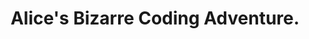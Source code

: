 ---
title: Alice's Bizarre Coding Adventure.
published_at: 2024-03-12
snippet: Chapter 7.
disable_html_sanitization: true
---